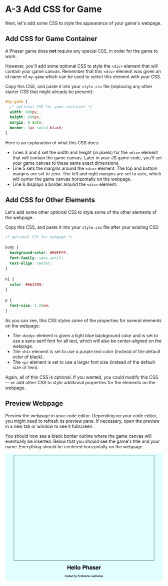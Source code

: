 # A-3 Add CSS for Game

Next, let's add some CSS to style the appearance of your game's webpage.

## Add CSS for Game Container

A Phaser game does **not** require any special CSS, in order for the game to work.

However, you'll add some optional CSS to style the `<div>` element that will contain your game canvas. Remember that this `<div>` element was given an id name of `my-game` which can be used to select this element with your CSS.

Copy this CSS, and paste it into your `style.css` file \(replacing any other starter CSS that might already be present\):

```css
#my-game {
  /* optional CSS for game container */
  width: 800px;
  height: 600px;
  margin: 0 auto;
  border: 1px solid black;
}
```

Here is an explanation of what this CSS does:

* Lines 3 and 4 set the width and height \(in pixels\) for the `<div>` element that will contain the game canvas.  Later in your JS game code, you'll set your game canvas to these same exact dimensions.
* Line 5 sets the margins around the `<div>` element. The top and bottom margins are set to zero. The left and right margins are set to `auto`, which will center the game canvas horizontally on the webpage.
* Line 6 displays a border around the `<div>` element.

## Add CSS for Other Elements

Let's add some other optional CSS to style some of the other elements of the webpage.

Copy this CSS, and paste it into your `style.css` file after your existing CSS:

```css
/* optional CSS for webpage */

body {
  background-color: #E0FFFF;
  font-family: sans-serif;
  text-align: center;
}

h1 {
  color: #663399;
}

p {
  font-size: 1.25em;
}
```

As you can see, this CSS styles some of the properties for several elements on the webpage:

* The `<body>` element is given a light blue background color and is set to use a sans-serif font for all text, which will also be center-aligned on the webpage.
* The `<h1>` element is set to use a purple text color \(instead of the default color of black\).
* The `<p>` element is set to use a larger font size \(instead of the default size of 1em\).

Again, all of this CSS is optional. If you wanted, you could modify this CSS — or add other CSS to style additional properties for the elements on the webpage.

## Preview Webpage

Preview the webpage in your code editor. Depending on your code editor, you might need to refresh its preview pane. If necessary, open the preview in a new tab or window to see it fullscreen.

You should now see a black border outline where the game canvas will eventually be inserted. Below that you should see the game's title and your name. Everything should be centered horizontally on the webpage.

![](../../.gitbook/assets/hello-phaser-css-preview.jpg)


